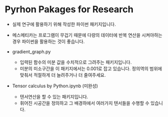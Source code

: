 # Pyrhon Pakages for Research

- 실제 연구에 활용하기 위해 작성한 파이썬 패키지입니다.
- 메스메티카는 프로그램이 무겁기 때문에 다량의 데이터에 반복 연산을 시켜야하는 경우 파이썬을 활용하는 것이 좋습니다.


- gradient_graph.py
  - 입력된 함수의 미분 값을 수치적으로 그려주는 패키지입니다.
  - 미분의 미소구간을 이 패키지에서는 0.001로 잡고 있습니다. 정의역의 범위에 맞춰서 적절하게 더 늘려주거나 더 줄여주세요.
- Tensor calculus by Python.ipynb (미완성)
  - 텐서연산을 할 수 있는 패키지입니다.
  - 휘어진 시공간을 정의하고 그 배경하에서 여러가지 텐서들을 수행할 수 있습니다.

